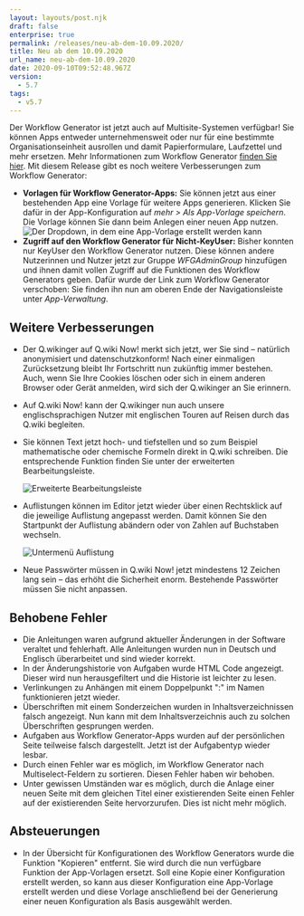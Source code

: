 ```yaml
---
layout: layouts/post.njk
draft: false
enterprise: true
permalink: /releases/neu-ab-dem-10.09.2020/
title: Neu ab dem 10.09.2020
url_name: neu-ab-dem-10.09.2020
date: 2020-09-10T09:52:48.967Z
version:
  - 5.7
tags:
  - v5.7
---
```

Der Workflow Generator ist jetzt auch auf Multisite-Systemen verfügbar! Sie können Apps entweder unternehmensweit oder nur für eine bestimmte Organisationseinheit ausrollen und damit Papierformulare, Laufzettel und mehr ersetzen. Mehr Informationen zum Workflow Generator [finden Sie hier](https://www.modell-aachen.de/de/qwiki/applikationen/workflow-management-system). Mit diesem Release gibt es noch weitere Verbesserungen zum Workflow Generator:

* **Vorlagen für Workflow Generator-Apps:** Sie können jetzt aus einer bestehenden App eine Vorlage für weitere Apps generieren. Klicken Sie dafür in der App-Konfiguration auf *mehr > Als App-Vorlage speichern*. Die Vorlage können Sie dann beim Anlegen einer neuen App nutzen. ![Der Dropdown, in dem eine App-Vorlage erstellt werden kann](/images/5_7_createtemplate.jpg "Unter Mehr können Sie ab jetzt die Konfiguration als App-Vorlage speichern")
* **Zugriff auf den Workflow Generator für Nicht-KeyUser:** Bisher konnten nur KeyUser den Workflow Generator nutzen. Diese können andere Nutzerinnen und Nutzer jetzt zur Gruppe *WFGAdminGroup* hinzufügen und ihnen damit vollen Zugriff auf die Funktionen des Workflow Generators geben. Dafür wurde der Link zum Workflow Generator verschoben: Sie finden ihn nun am oberen Ende der Navigationsleiste unter *App-Verwaltung*.

## Weitere Verbesserungen

* Der Q.wikinger auf Q.wiki Now! merkt sich jetzt, wer Sie sind – natürlich anonymisiert und datenschutzkonform! Nach einer einmaligen Zurücksetzung bleibt Ihr Fortschritt nun zukünftig immer bestehen. Auch, wenn Sie Ihre Cookies löschen oder sich in einem anderen Browser oder Gerät anmelden, wird sich der Q.wikinger an Sie erinnern.
* Auf Q.wiki Now! kann der Q.wikinger nun auch unsere englischsprachigen Nutzer mit englischen Touren auf Reisen durch das Q.wiki begleiten.
* Sie können Text jetzt hoch- und tiefstellen und so zum Beispiel mathematische oder chemische Formeln direkt in Q.wiki schreiben. Die entsprechende Funktion finden Sie unter der erweiterten Bearbeitungsleiste.

  ![Erweiterte Bearbeitungsleiste](/images/2020-08-25-11_43_15-window.png)
* Auflistungen können im Editor jetzt wieder über einen Rechtsklick auf die jeweilige Auflistung angepasst werden. Damit können Sie den Startpunkt der Auflistung abändern oder von Zahlen auf Buchstaben wechseln.

  ![Untermenü Auflistung](/images/2020-08-25-12_07_20-window.png)
* Neue Passwörter müssen in Q.wiki Now! jetzt mindestens 12 Zeichen lang sein – das erhöht die Sicherheit enorm. Bestehende Passwörter müssen Sie nicht anpassen.

## Behobene Fehler

* Die Anleitungen waren aufgrund aktueller Änderungen in der Software veraltet und fehlerhaft. Alle Anleitungen wurden nun in Deutsch und Englisch überarbeitet und sind wieder korrekt.
* In der Änderungshistorie von Aufgaben wurde HTML Code angezeigt. Dieser wird nun herausgefiltert und die Historie ist leichter zu lesen.
* Verlinkungen zu Anhängen mit einem Doppelpunkt ":" im Namen funktionieren jetzt wieder.
* Überschriften mit einem Sonderzeichen wurden in Inhaltsverzeichnissen falsch angezeigt. Nun kann mit dem Inhaltsverzeichnis auch zu solchen Überschriften gesprungen werden.
* Aufgaben aus Workflow Generator-Apps wurden auf der persönlichen Seite teilweise falsch dargestellt. Jetzt ist der Aufgabentyp wieder lesbar.
* Durch einen Fehler war es möglich, im Workflow Generator nach Multiselect-Feldern zu sortieren. Diesen Fehler haben wir behoben.
* Unter gewissen Umständen war es möglich, durch die Anlage einer neuen Seite mit dem gleichen Titel einer existierenden Seite einen Fehler auf der existierenden Seite hervorzurufen. Dies ist nicht mehr möglich.

## Absteuerungen

* In der Übersicht für Konfigurationen des Workflow Generators wurde die Funktion "Kopieren" entfernt. Sie wird durch die nun verfügbare Funktion der App-Vorlagen ersetzt. Soll eine Kopie einer Konfiguration erstellt werden, so kann aus dieser Konfiguration eine App-Vorlage erstellt werden und diese Vorlage anschließend bei der Generierung einer neuen Konfiguration als Basis ausgewählt werden.